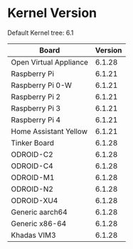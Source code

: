 
# Kernel Version

Default Kernel tree: 6.1

| Board | Version |
|-------|---------|
| Open Virtual Appliance | 6.1.28 |
| Raspberry Pi | 6.1.21 |
| Raspberry Pi 0-W | 6.1.21 |
| Raspberry Pi 2 | 6.1.21 |
| Raspberry Pi 3 | 6.1.21 |
| Raspberry Pi 4 | 6.1.21 |
| Home Assistant Yellow | 6.1.21 |
| Tinker Board | 6.1.28 |
| ODROID-C2 | 6.1.28 |
| ODROID-C4 | 6.1.28 |
| ODROID-M1 | 6.1.28 |
| ODROID-N2 | 6.1.28 |
| ODROID-XU4 | 6.1.28 |
| Generic aarch64 | 6.1.28 |
| Generic x86-64 | 6.1.28 |
| Khadas VIM3 | 6.1.28 |
